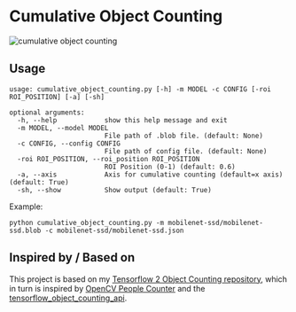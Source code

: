 # Cumulative Object Counting

![cumulative object counting](https://raw.githubusercontent.com/TannerGilbert/Tensorflow-2-Object-Counting/master/doc/cumulative_object_counting.PNG)

## Usage

```
usage: cumulative_object_counting.py [-h] -m MODEL -c CONFIG [-roi ROI_POSITION] [-a] [-sh]

optional arguments:
  -h, --help            show this help message and exit
  -m MODEL, --model MODEL
                        File path of .blob file. (default: None)
  -c CONFIG, --config CONFIG
                        File path of config file. (default: None)
  -roi ROI_POSITION, --roi_position ROI_POSITION
                        ROI Position (0-1) (default: 0.6)
  -a, --axis            Axis for cumulative counting (default=x axis) (default: True)
  -sh, --show           Show output (default: True)
```

Example:
```
python cumulative_object_counting.py -m mobilenet-ssd/mobilenet-ssd.blob -c mobilenet-ssd/mobilenet-ssd.json
```

## Inspired by / Based on

This project is based on my [Tensorflow 2 Object Counting repository](https://github.com/TannerGilbert/Tensorflow-2-Object-Counting), which in turn is inspired by [OpenCV People Counter](https://www.pyimagesearch.com/2018/08/13/opencv-people-counter/) and the [tensorflow_object_counting_api](https://github.com/ahmetozlu/tensorflow_object_counting_api).